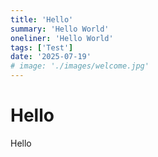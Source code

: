 ```yaml
---
title: 'Hello'
summary: 'Hello World'
oneliner: 'Hello World'
tags: ['Test']
date: '2025-07-19'
# image: './images/welcome.jpg'
---
```


# Hello

Hello
